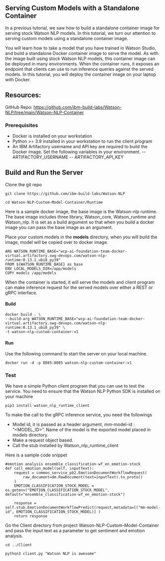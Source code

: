 ## Serving Custom Models with a Standalone Container

In a previous tutorial, we saw how to build a standalone container image for serving stock Watson NLP models.  In this tutorial, we turn our attention to serving custom models using a standalone container image.  

You will learn how to take a model that you have trained in Watson Studio, and build a standalone Docker container image to serve the model.  As with the image built using stock Watson NLP models, this container image can be deployed in many environments.  When the container runs, it exposes an endpoint that clients can use to run inference queries against the served models.  In this tutorial, you will deploy the container image on your laptop with Docker.

## Resources:
GitHub Repo: https://github.com/ibm-build-labs/Watson-NLP/tree/main/Watson-NLP-Container
### Prerequisites
- Docker is installed on your workstation
- Python >= 3.9 installed in your workstation to run the client program
- An IBM Artifactory username and API key are required to build the Docker image. Set the following variables in your environment.
 -- ARTIFACTORY_USERNAME
 -- ARTIFACTORY_API_KEY

## Build and Run the Server
Clone the git repo 
```
git clone https://github.com/ibm-build-labs/Watson-NLP
```
```
cd Watson-NLP-Custom-Model-Container/Runtime
```

Here is a sample docker image, the base image is the Watson-nlp runtime. The base image includes three library, Watson_core, Watson_runtime and Watson_nlp. It is set as a build argument so that when you build a docker image you can pass the base image as an argument.

Place your custom models in the **models** directory, when you will build the image, model will be copied over to docker image.

```
ARG WATSON_RUNTIME_BASE="wcp-ai-foundation-team-docker-virtual.artifactory.swg-devops.com/watson-nlp-runtime:0.13.1_ubi8_py39"
FROM ${WATSON_RUNTIME_BASE} as base
ENV LOCAL_MODELS_DIR=/app/models
COPY models /app/models
```

When the container is started, it will serve the models and client program can make inference request for the served models over either a REST or gRPC interface.

#### Build
```
docker build . \
--build-arg WATSON_RUNTIME_BASE="wcp-ai-foundation-team-docker-virtual.artifactory.swg-devops.com/watson-nlp-runtime:0.13.1_ubi8_py39" \
-t watson-nlp-custom-container:v1
```
#### Run

Use the following command to start the server on your local machine.
```
docker run -d -p 8085:8085 watson-nlp-custom-container:v1
```
### Test

We have a simple Python client program that you can use to test the service. You need to ensure that the Watson NLP Python SDK is installed on your machine
```
pip3 install watson_nlp_runtime_client
```
To make the call to the gRPC inference service, you need the followings
- Model id, it is passed as a header argument, mm-model-id : “<MODEL_ID>”. Name of the model is the exported model placed in models directory.
- Make a request object based. 
- Call the stub installed by Watson_nlp_runtime_client

Here is a sample code snippet
```
#emotion analysis ensemble_classification-wf_en_emotion-stock
def call_emotion_model(self, inputText):
    request = common_service_pb2.EmotionDocumentWorkflowRequest(
        raw_document=dm.RawDocument(text=inputText).to_proto()
    )
    EMOTION_CLASSIFICATION_STOCK_MODEL = os.getenv("EMOTION_CLASSIFICATION_STOCK_MODEL", default="ensemble_classification-wf_en_emotion-stock")
        
    response = self.stub.EmotionDocumentWorkflowPredict(request,metadata=[("mm-model-id", EMOTION_CLASSIFICATION_STOCK_MODEL)] )
    return response
```
Go the Client directory from project Watson-NLP-Custom-Model-Container and pass the input text as a parameter to get sentiment and emotion analysis.
```
cd ../Client
```
```
python3 client.py "Watson NLP is awesome"
```
